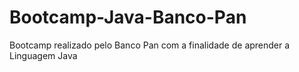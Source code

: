 # Bootcamp-Java-Banco-Pan
Bootcamp realizado pelo Banco Pan com a finalidade de aprender a Linguagem Java
